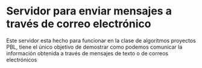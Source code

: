 # Servidor para enviar mensajes a través de correo electrónico


Este servidor esta hecho para funcionar en la clase de algoritmos proyectos PBL, tiene el único objetivo de demostrar como podemos comunicar la información obtenida a 
través de mensajes de texto o de correos electrónicos



